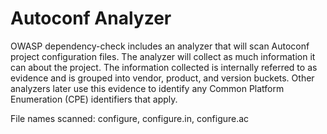 Autoconf Analyzer
=================

OWASP dependency-check includes an analyzer that will scan Autoconf project
configuration files. The analyzer will collect as much information it can
about the project. The information collected is internally referred to as
evidence and is grouped into vendor, product, and version buckets. Other
analyzers later use this evidence to identify any Common Platform Enumeration
(CPE) identifiers that apply.

File names scanned: configure, configure.in, configure.ac
